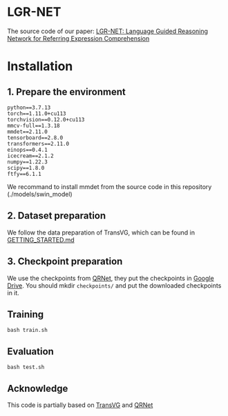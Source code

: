 # LGR-NET
The source code of our paper:
[LGR-NET: Language Guided Reasoning Network for Referring Expression Comprehension](https://ieeexplore.ieee.org/document/10463072)
# Installation
## 1. Prepare the environment
```
python==3.7.13
torch==1.11.0+cu113
torchvision==0.12.0+cu113
mmcv-full==1.3.18
mmdet==2.11.0
tensorboard==2.8.0
transformers==2.11.0
einops==0.4.1
icecream==2.1.2
numpy==1.22.3
scipy==1.8.0
ftfy==6.1.1
```
We recommand to install mmdet from the source code in this repository (./models/swin_model)

## 2. Dataset preparation
We follow the data preparation of TransVG, which can be found in [GETTING_STARTED.md](https://github.com/djiajunustc/TransVG/blob/main/docs/GETTING_STARTED.md)

## 3. Checkpoint preparation
We use the checkpoints from [QRNet](https://github.com/LukeForeverYoung/QRNet), they put the checkpoints in [Google Drive](https://drive.google.com/drive/folders/1GTi32iEfsJdYNtcHCUQIbhMdL5YFByVF). You should mkdir `checkpoints/` and put the downloaded checkpoints in it.

## Training
```
bash train.sh
```

## Evaluation
```
bash test.sh
```

## Acknowledge
This code is partially based on [TransVG](https://github.com/djiajunustc/TransVG) and [QRNet](https://github.com/LukeForeverYoung/QRNet)
